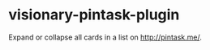visionary-pintask-plugin
========================

Expand or collapse all cards in a list on http://pintask.me/.
